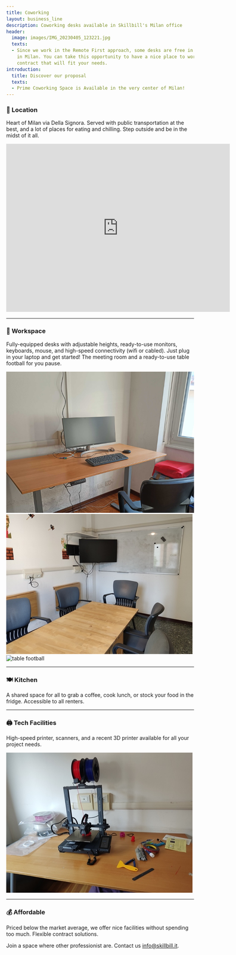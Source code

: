 ```yaml
---
title: Coworking
layout: business_line
description: Coworking desks available in Skillbill's Milan office
header:
  image: images/IMG_20230405_123221.jpg
  texts:
  - Since we work in the Remote First approach, some desks are free in our office
    in Milan. You can take this opportunity to have a nice place to work with a flexible
    contract that will fit your needs.
introduction:
  title: Discover our proposal
  texts:
  - Prime Coworking Space is Available in the very center of Milan!
---
```


### 📍 Location

Heart of Milan via Della Signora. Served with public transportation at the best, and a lot of places for eating and chilling. Step outside and be in the midst of it all.

<iframe src="https://www.google.com/maps/embed?pb=!1m18!1m12!1m3!1d2798.40620928065!2d9.19413411225246!3d45.46162053348972!2m3!1f0!2f0!3f0!3m2!1i1024!2i768!4f13.1!3m3!1m2!1s0x4786c6a67aad1eaf%3A0xc3cf025dd6f96195!2sVia%20della%20Signora%2C%206%2C%2020122%20Milano%20MI!5e0!3m2!1sit!2sit!4v1696334875264!5m2!1sit!2sit" width="600" height="450" style="border:0;" allowfullscreen="" loading="lazy" referrerpolicy="no-referrer-when-downgrade"></iframe>

---

### 💼 Workspace

Fully-equipped desks with adjustable heights, ready-to-use monitors, keyboards, mouse, and high-speed connectivity (wifi or cabled). Just plug in your laptop and get started!
The meeting room and a ready-to-use table football for you pause.

<div class="vertical-gallery">
  <img src="images/COWORKING_01.png" alt="desk" />
  <img src="images/IMG_20230405_140923.jpg" alt="meeting room" />
  <img src="images/IMG_20230405_140248.jpg" alt="table football" />
</div>

---

### 🍽️ Kitchen

A shared space for all to grab a coffee, cook lunch, or stock your food in the fridge. Accessible to all renters.

---

### 🖨️ Tech Facilities

High-speed printer, scanners, and a recent 3D printer available for all your project needs.

<div class="vertical-gallery">
  <img src="images/IMG_20231002_143452.jpg" alt="3d print" />
</div>

---

### 💰 Affordable

Priced below the market average, we offer nice facilities without spending too much. Flexible contract solutions.

Join a space where other professionist are. Contact us [info@skillbill.it](mailto:info@skillbill.it).
